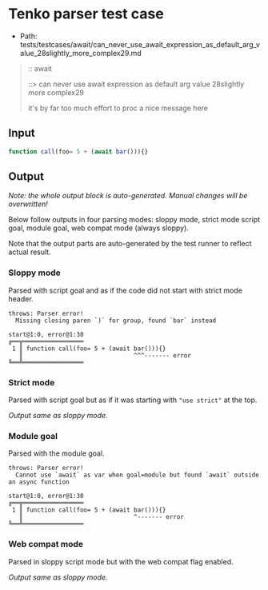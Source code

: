 # Tenko parser test case

- Path: tests/testcases/await/can_never_use_await_expression_as_default_arg_value_28slightly_more_complex29.md

> :: await
>
> ::> can never use await expression as default arg value 28slightly more complex29
>
> it's by far too much effort to proc a nice message here

## Input

`````js
function call(foo= 5 + (await bar())){}
`````

## Output

_Note: the whole output block is auto-generated. Manual changes will be overwritten!_

Below follow outputs in four parsing modes: sloppy mode, strict mode script goal, module goal, web compat mode (always sloppy).

Note that the output parts are auto-generated by the test runner to reflect actual result.

### Sloppy mode

Parsed with script goal and as if the code did not start with strict mode header.

`````
throws: Parser error!
  Missing closing paren `)` for group, found `bar` instead

start@1:0, error@1:30
╔══╦═════════════════
 1 ║ function call(foo= 5 + (await bar())){}
   ║                               ^^^------- error
╚══╩═════════════════

`````

### Strict mode

Parsed with script goal but as if it was starting with `"use strict"` at the top.

_Output same as sloppy mode._

### Module goal

Parsed with the module goal.

`````
throws: Parser error!
  Cannot use `await` as var when goal=module but found `await` outside an async function

start@1:0, error@1:30
╔══╦═════════════════
 1 ║ function call(foo= 5 + (await bar())){}
   ║                               ^------- error
╚══╩═════════════════

`````


### Web compat mode

Parsed in sloppy script mode but with the web compat flag enabled.

_Output same as sloppy mode._
